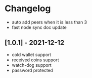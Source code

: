 # Changelog

- auto add peers when it is less than 3
- fast node sync doc update

## [1.0.1] - 2021-12-12
- cold wallet support
- received coins support
- watch-dog support
- password protected